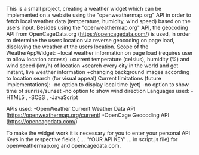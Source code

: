 This is a small project, creating a weather widget which can be implemented on a website using the "openweathermap.org" API in order to fetch local weather data (temperature, humidity, wind speed) based on the users input.
Besides using the "openweathermap.org" API, the geocoding API from OpenCageData.org (https://opencagedata.com/) is used, in order to determine the users location via reverse geocoding on page load, displaying the weather at the users location.
Scope of the WeatherAppWidget:
+local weather information on page load (requires user to allow location access)
+current temperature (celsius), humidity (%) and wind speed (km/h) of location
+search every city in the world and get instant, live weather information
+changing background images according to location search (for visual appeal)
Current limitations (future implementations):
-no option to display local time (yet)
-no option to show time of sunrise/sunset
-no option to show wind direction
Languages used:
-HTML5 ,
-SCSS ,
-JavaScript

APIs used:
-OpenWeather Current Weather Data API (https://openweathermap.org/current)
-OpenCage Geocoding API (https://opencagedata.com/)

To make the widget work it is necessary for you to enter your personal API Keys in the respective fields ( ... 'YOUR API KEY' ... in script.js file) for openweathermap.org and opencagedata.com.
